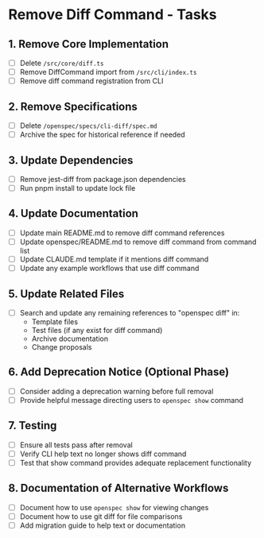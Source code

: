 # Remove Diff Command - Tasks

## 1. Remove Core Implementation
- [ ] Delete `/src/core/diff.ts`
- [ ] Remove DiffCommand import from `/src/cli/index.ts`
- [ ] Remove diff command registration from CLI

## 2. Remove Specifications
- [ ] Delete `/openspec/specs/cli-diff/spec.md`
- [ ] Archive the spec for historical reference if needed

## 3. Update Dependencies
- [ ] Remove jest-diff from package.json dependencies
- [ ] Run pnpm install to update lock file

## 4. Update Documentation
- [ ] Update main README.md to remove diff command references
- [ ] Update openspec/README.md to remove diff command from command list
- [ ] Update CLAUDE.md template if it mentions diff command
- [ ] Update any example workflows that use diff command

## 5. Update Related Files
- [ ] Search and update any remaining references to "openspec diff" in:
  - Template files
  - Test files (if any exist for diff command)
  - Archive documentation
  - Change proposals

## 6. Add Deprecation Notice (Optional Phase)
- [ ] Consider adding a deprecation warning before full removal
- [ ] Provide helpful message directing users to `openspec show` command

## 7. Testing
- [ ] Ensure all tests pass after removal
- [ ] Verify CLI help text no longer shows diff command
- [ ] Test that show command provides adequate replacement functionality

## 8. Documentation of Alternative Workflows
- [ ] Document how to use `openspec show` for viewing changes
- [ ] Document how to use git diff for file comparisons
- [ ] Add migration guide to help text or documentation